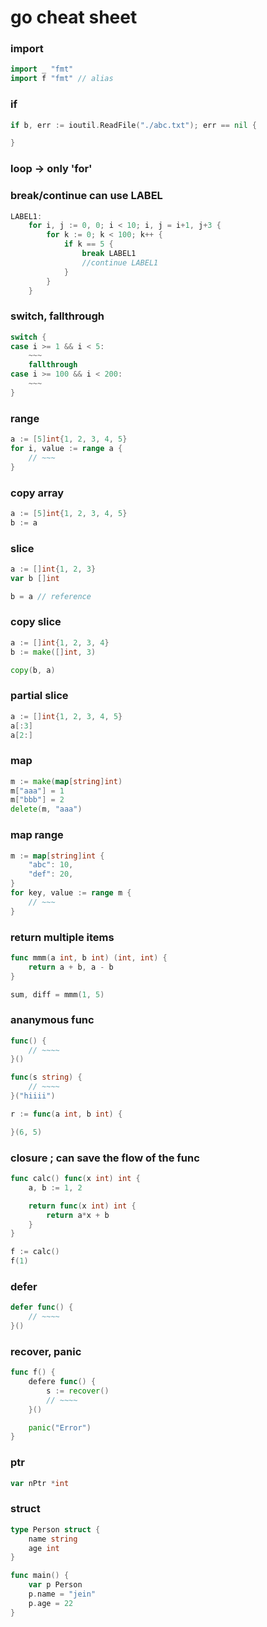 # go cheat sheet


### import
```go
import _ "fmt"
import f "fmt" // alias
```

### if 
```go
if b, err := ioutil.ReadFile("./abc.txt"); err == nil {

}
```

### loop -> only 'for'
### break/continue can use LABEL
```go
LABEL1:
	for i, j := 0, 0; i < 10; i, j = i+1, j+3 {
		for k := 0; k < 100; k++ {
			if k == 5 {
				break LABEL1	
				//continue LABEL1	
			}	
		}
	}
```

### switch, fallthrough
```go
switch {
case i >= 1 && i < 5:
	~~~
	fallthrough
case i >= 100 && i < 200:
	~~~
}
```

### range
```go
a := [5]int{1, 2, 3, 4, 5}
for i, value := range a {
	// ~~~	
}
```

###	copy array
```go
a := [5]int{1, 2, 3, 4, 5}
b := a
```

### slice
```go
a := []int{1, 2, 3}
var b []int

b = a // reference
```

### copy slice
```go
a := []int{1, 2, 3, 4}
b := make([]int, 3)

copy(b, a)
```

### partial slice
```go
a := []int{1, 2, 3, 4, 5}
a[:3]
a[2:]
```

### map
```go
m := make(map[string]int)
m["aaa"] = 1
m["bbb"] = 2
delete(m, "aaa")
```

### map range
```go
m := map[string]int {
	"abc": 10,
	"def": 20,
}
for key, value := range m {
	// ~~~
}
```

### return multiple items
```go
func mmm(a int, b int) (int, int) {
	return a + b, a - b
}

sum, diff = mmm(1, 5)
```

### ananymous func
```go
func() {
	// ~~~~
}()

func(s string) {
	// ~~~~ 
}("hiiii")

r := func(a int, b int) {

}(6, 5)
```

### closure ; can save the flow of the func
```go
func calc() func(x int) int {
	a, b := 1, 2

	return func(x int) int {
		return a*x + b	
	}
}

f := calc()
f(1)
```

### defer
```go
defer func() {
	// ~~~~
}()
```

### recover, panic
```go
func f() {
	defere func() {
		s := recover()
		// ~~~~
	}()

	panic("Error")
}
```

### ptr
```go
var nPtr *int
```

### struct
```go
type Person struct {
	name string
	age int
}

func main() {
	var p Person
	p.name = "jein"
	p.age = 22
}
```



